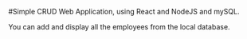 #Simple CRUD Web Application, using React and NodeJS and mySQL.

You can add and display all the employees from the local database.
